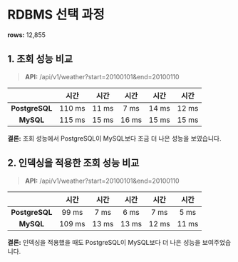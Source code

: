# RDBMS 선택 과정
**rows:** 12,855

## 1. 조회 성능 비교
> **API:** /api/v1/weather?start=20100101&end=20100110

|                |   시간   |  시간   |  시간   |  시간   |  시간   |
|:--------------:|:------:|:-----:|:-----:|:-----:|:-----:|
| **PostgreSQL** | 110 ms | 11 ms | 7 ms  | 14 ms | 12 ms |
|   **MySQL**    | 115 ms | 15 ms | 16 ms | 15 ms | 15 ms |

**결론:** 조회 성능에서 PostgreSQL이 MySQL보다 조금 더 나은 성능을 보였습니다.

## 2. 인덱싱을 적용한 조회 성능 비교
> **API:** /api/v1/weather?start=20100101&end=20100110

|                |   시간   |  시간   |  시간   |  시간   |  시간   |
|:--------------:|:------:|:-----:|:-----:|:-----:|:-----:|
| **PostgreSQL** | 99 ms  | 7 ms  | 6 ms  | 7 ms  | 5 ms  |
|   **MySQL**    | 109 ms | 13 ms | 13 ms | 12 ms | 11 ms |

**결론:** 인덱싱을 적용했을 때도 PostgreSQL이 MySQL보다 더 나은 성능을 보여주었습니다.
